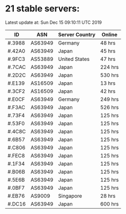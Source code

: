 # 21 stable servers:

Latest update at: Sun Dec 15 09:10:11 UTC 2019

| ID | ASN | Server Country | Online |
| -- | --- | -------------- | ------ |
| #.3988 | AS63949 | Germany | 48 hrs |
| #.42A0 | AS63949 | Japan | 45 hrs |
| #.9FC3 | AS53889 | United States | 47 hrs |
| #.7CAC | AS63949 | Japan | 224 hrs |
| #.2D2C | AS63949 | Japan | 530 hrs |
| #.E139 | AS16509 | Japan | 13 hrs |
| #.3CF2 | AS16509 | Japan | 42 hrs |
| #.E0CF | AS63949 | Germany | 249 hrs |
| #.F3AC | AS63949 | Japan | 526 hrs |
| #.73F4 | AS63949 | Japan | 125 hrs |
| #.53F0 | AS63949 | Japan | 125 hrs |
| #.4C8C | AS63949 | Japan | 125 hrs |
| #.6B57 | AS63949 | Japan | 125 hrs |
| #.C806 | AS63949 | Japan | 125 hrs |
| #.FEC8 | AS63949 | Japan | 125 hrs |
| #.1F34 | AS63949 | Japan | 125 hrs |
| #.B06B | AS63949 | Japan | 125 hrs |
| #.5E6B | AS63949 | Japan | 125 hrs |
| #.0BF7 | AS63949 | Japan | 125 hrs |
| #.EB76 | AS9009 | Singapore | 28 hrs |
| #.DC16 | AS63949 | Japan | 600 hrs |

